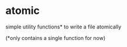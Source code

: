 # atomic

simple utility functions* to write a file atomically


(*only contains a single function for now)
